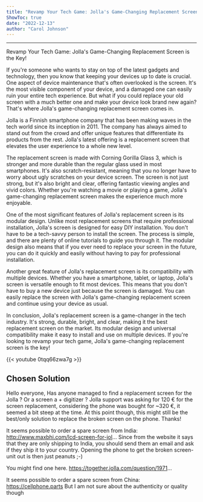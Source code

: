 ```yaml
---
title: "Revamp Your Tech Game: Jolla's Game-Changing Replacement Screen is the Key!"
ShowToc: true 
date: "2022-12-13"
author: "Carol Johnson"
---
```

*****
Revamp Your Tech Game: Jolla's Game-Changing Replacement Screen is the Key!

If you're someone who wants to stay on top of the latest gadgets and technology, then you know that keeping your devices up to date is crucial. One aspect of device maintenance that's often overlooked is the screen. It's the most visible component of your device, and a damaged one can easily ruin your entire tech experience. But what if you could replace your old screen with a much better one and make your device look brand new again? That's where Jolla's game-changing replacement screen comes in.

Jolla is a Finnish smartphone company that has been making waves in the tech world since its inception in 2011. The company has always aimed to stand out from the crowd and offer unique features that differentiate its products from the rest. Jolla's latest offering is a replacement screen that elevates the user experience to a whole new level.

The replacement screen is made with Corning Gorilla Glass 3, which is stronger and more durable than the regular glass used in most smartphones. It's also scratch-resistant, meaning that you no longer have to worry about ugly scratches on your device screen. The screen is not just strong, but it's also bright and clear, offering fantastic viewing angles and vivid colors. Whether you're watching a movie or playing a game, Jolla's game-changing replacement screen makes the experience much more enjoyable.

One of the most significant features of Jolla's replacement screen is its modular design. Unlike most replacement screens that require professional installation, Jolla's screen is designed for easy DIY installation. You don't have to be a tech-savvy person to install the screen. The process is simple, and there are plenty of online tutorials to guide you through it. The modular design also means that if you ever need to replace your screen in the future, you can do it quickly and easily without having to pay for professional installation.

Another great feature of Jolla's replacement screen is its compatibility with multiple devices. Whether you have a smartphone, tablet, or laptop, Jolla's screen is versatile enough to fit most devices. This means that you don't have to buy a new device just because the screen is damaged. You can easily replace the screen with Jolla's game-changing replacement screen and continue using your device as usual.

In conclusion, Jolla's replacement screen is a game-changer in the tech industry. It's strong, durable, bright, and clear, making it the best replacement screen on the market. Its modular design and universal compatibility make it easy to install and use on multiple devices. If you're looking to revamp your tech game, Jolla's game-changing replacement screen is the key!

{{< youtube 0tqq66zwa7g >}} 



## Chosen Solution
 Hello everyone,
Has anyone managed to find a replacement screen for the Jolla ? Or a screen a + digitizer ?
Jolla support was asking for 120 € for the screen replacement, considering the phone was bought for ~320 €, it seemed a bit steep at the time.
At this point though, this might still be the best/only solution to replace the broken screen on the phone.
Thanks!

 It seems possible to order a spare screen from India:
http://www.maxbhi.com/lcd-screen-for-jol...
Since from the website it says that they are only shipping to India, you should send them an email and ask if they ship it to your country. Opening the phone to get the broken screen-unit out is then just peanuts ;-)

 You might find one here.
https://together.jolla.com/question/1971...

 It seems possible to order a spare screen from China:
https://cellphone.parts
But I am not sure about the authenticity or quality though




